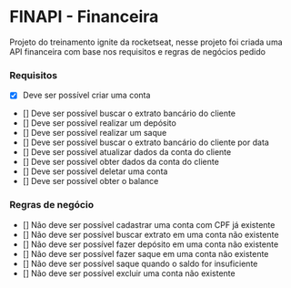 # FINAPI - Financeira
Projeto do treinamento ignite da rocketseat, nesse projeto foi criada uma API financeira com base nos requisitos e regras de negócios pedido

### Requisitos

- [X]  Deve ser possível criar uma conta
- []  Deve ser possível buscar o extrato bancário do cliente
- []  Deve ser possível realizar um depósito
- []  Deve ser possível realizar um saque
- []  Deve ser possível buscar o extrato bancário do cliente por data
- []  Deve ser possível atualizar dados da conta do cliente
- []  Deve ser possível obter dados da conta do cliente
- []  Deve ser possível deletar uma conta
- []  Deve ser possível obter o balance

### Regras de negócio

- []  Não deve ser possível cadastrar uma conta com CPF já existente
- []  Não deve ser possível buscar extrato em uma conta não existente
- []  Não deve ser possível fazer depósito em uma conta não existente
- []  Não deve ser possível fazer saque em uma conta não existente
- []  Não deve ser possível saque quando o saldo for insuficiente
- []  Não deve ser possível excluir uma conta não existente
